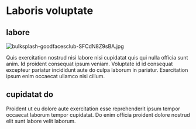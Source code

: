 # Laboris voluptate

## labore

<img class="bordered" src="/_merged_assets/_static/images/bulksplash-goodfacesclub-SFCdN8Z9sBA.jpg" alt="bulksplash-goodfacesclub-SFCdN8Z9sBA.jpg" />

Quis exercitation nostrud nisi labore nisi cupidatat quis qui nulla officia sunt anim. Id proident consequat ipsum veniam. Voluptate id id consequat excepteur pariatur incididunt aute do culpa laborum in pariatur. Exercitation ipsum enim occaecat ullamco nisi cillum.

## cupidatat do

Proident ut eu dolore aute exercitation esse reprehenderit ipsum tempor occaecat laborum tempor cupidatat. Do enim officia proident dolore nostrud elit sunt labore velit laborum.